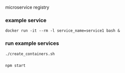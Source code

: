 microservice registry

### example service
```
docker run -it --rm -l service_name=service1 bash &
```

### run example services
```
./create_containers.sh
```

###
```
npm start
```